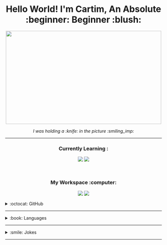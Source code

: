 <h1 align='center'> Hello World! I'm Cartim, An Absolute :beginner: Beginner :blush: </h1>
<p align=center><img src="https://cartim-draluc.netlify.app/pixlr-bg-result.png" width=500px height=300px></p>
<p align='center'><i>I was holding a :knife: in the picture :smiling_imp:</i></p><hr>
<h3 align='center'>Currently Learning :</h3>
<p align='center'> <img src="https://img.shields.io/badge/html5-E34F26?style=for-the-badge&logo=html5&logoColor=white"> <img src="https://img.shields.io/badge/css3-1572B6?style=for-the-badge&logo=css3&logoColor=white"> <!--img src="https://img.shields.io/badge/Nothing-323330?style=for-the-badge&logo=nothing&logoColor=F7DF1E"--></p>
<br>

<h3 align='center'>My Workspace :computer:</h3>
<p align='center'><img src="https://img.shields.io/badge/Windows_10-0078D6?style=for-the-badge&logo=windows&logoColor=white"> <img src="https://img.shields.io/badge/Visual_Studio_Code-0078D4?style=for-the-badge&logo=visual%20studio%20code&logoColor=white"></p>


<details>
    <summary>:octocat: GitHub</summary>
    <details>
    <summary>:chart_with_upwards_trend: GitHub Profile Summary Card</summary>
        <p align=center>
            <img src="https://github-profile-summary-cards.vercel.app/api/cards/profile-details?username=CartimDraluc&theme=vue"> <img src="https://activity-graph.herokuapp.com/graph?username=CartimDraluc&theme=minimal">
        </p>
    </details>
    <hr>
    <details>
        <summary>:bar_chart: GitHub Statistics</summary>
        <p align=center>
            <img src="https://github-readme-stats.vercel.app/api?username=CartimDraluc&theme=blue-green"> 
            <img src="https://github-readme-streak-stats.herokuapp.com/?user=CartimDraluc&theme=blue-green"> <br>
            <img src="https://github-readme-stats.vercel.app/api/top-langs/?username=CartimDraluc&theme=blue-green">
        </p>
    </details>
    <hr>
    <details>
        <summary>:trophy: GitHub Trophy</summary>
        <p align=center>
            <img src="https://github-profile-trophy.vercel.app/?username=CartimDraluc">
        </p>
    </details>
    <hr>
</details>
<hr>


<details>
  <summary>:book: Languages</summary><br>
  <p align='center'>
    <img src="https://img.shields.io/badge/html5-E34F26?style=for-the-badge&logo=html5&logoColor=white"> <img src="https://img.shields.io/badge/css3-1572B6?style=for-the-badge&logo=css3&logoColor=white">
  </p>
</details>
<hr>
<details>
    <summary>:smile: Jokes</summary>
    <p align=center>
        <img src="https://readme-jokes.vercel.app/api">
    </p>
</details>
<hr>
